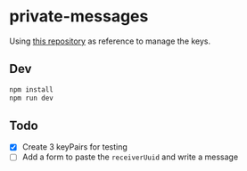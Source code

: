 # private-messages

Using [this repository](https://github.com/diafygi/webcrypto-examples?tab=readme-ov-file#rsa-oaep) as reference to manage the keys.

## Dev

```sh
npm install
npm run dev
```

## Todo

- [x] Create 3 keyPairs for testing
- [ ] Add a form to paste the `receiverUuid` and write a message

